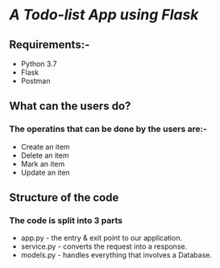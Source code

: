 # _A Todo-list App using Flask_

## **Requirements:-**
- Python 3.7
- Flask
- Postman

## What can the users do?
### The operatins that can be done by the users are:-
- Create an item
- Delete an item
- Mark an item
- Update an iten

## Structure of the code
### The code is split into 3 parts
- app.py - the entry & exit point to our application.
- service.py - converts the request into a response.
- models.py - handles everything that involves a Database.
